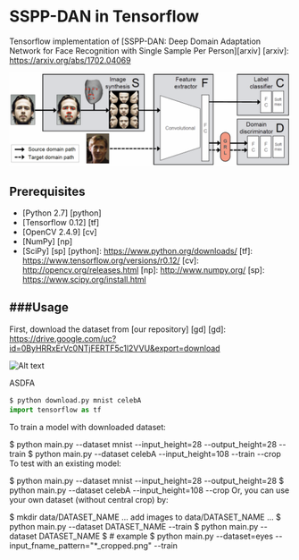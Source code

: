 SSPP-DAN in Tensorflow
====

Tensorflow implementation of [SSPP-DAN: Deep Domain Adaptation Network for Face Recognition with Single Sample Per Person][arxiv]
[arxiv]: https://arxiv.org/abs/1702.04069

![Alt text](./figure/overallflow.PNG)


Prerequisites
-------------
* [Python 2.7] [python]
* [Tensorflow 0.12] [tf] 
* [OpenCV 2.4.9] [cv]
* [NumPy] [np]
* [SciPy] [sp]
[python]: https://www.python.org/downloads/
[tf]: https://www.tensorflow.org/versions/r0.12/
[cv]: http://opencv.org/releases.html
[np]: http://www.numpy.org/
[sp]: https://www.scipy.org/install.html

###Usage
-------------



First, download the dataset from [our repository] [gd]
[gd]: https://drive.google.com/uc?id=0ByHRRxErVc0NTjFERTF5c1l2VVU&export=download

![Alt text](./EK-LFH.PNG)







ASDFA

```python
$ python download.py mnist celebA
import tensorflow as tf
```


To train a model with downloaded dataset:

$ python main.py --dataset mnist --input_height=28 --output_height=28 --train
$ python main.py --dataset celebA --input_height=108 --train --crop
To test with an existing model:

$ python main.py --dataset mnist --input_height=28 --output_height=28
$ python main.py --dataset celebA --input_height=108 --crop
Or, you can use your own dataset (without central crop) by:

$ mkdir data/DATASET_NAME
... add images to data/DATASET_NAME ...
$ python main.py --dataset DATASET_NAME --train
$ python main.py --dataset DATASET_NAME
$ # example
$ python main.py --dataset=eyes --input_fname_pattern="*_cropped.png" --train


